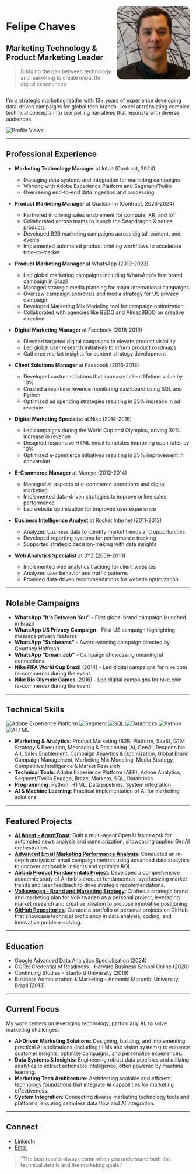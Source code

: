 <img src="felipe.jpeg" align="right" width="200" style="border-radius: 15px;">

# Felipe Chaves

## Marketing Technology & Product Marketing Leader
> Bridging the gap between technology and marketing to create impactful digital experiences

<div style="clear: both;"></div>

I'm a strategic marketing leader with 13+ years of experience developing data-driven campaigns for global tech brands. I excel at translating complex technical concepts into compelling narratives that resonate with diverse audiences.

![Profile Views](https://komarev.com/ghpvc/?username=ftchvs&color=blue&style=flat-square)

---

## Professional Experience

- **Marketing Technology Manager** at Intuit (Contract, 2024)
  - Managing data systems and integration for marketing campaigns
  - Working with Adobe Experience Platform and Segment/Twilio
  - Overseeing end-to-end data ingestion and processing

- **Product Marketing Manager** at Qualcomm (Contract, 2023-2024)
  - Partnered in driving sales enablement for compute, XR, and IoT
  - Collaborated across teams to launch the Snapdragon X series products
  - Developed B2B marketing campaigns across digital, content, and events
  - Implemented automated product briefing workflows to accelerate time-to-market

- **Product Marketing Manager** at WhatsApp (2019-2023)
  - Led global marketing campaigns including WhatsApp's first brand campaign in Brazil
  - Managed strategic media planning for major international campaigns
  - Oversaw campaign approvals and media strategy for US privacy campaign
  - Developed Marketing Mix Modeling tool for campaign optimization
  - Collaborated with agencies like BBDO and AlmapBBDO on creative direction

- **Digital Marketing Manager** at Facebook (2018-2019)
  - Directed targeted digital campaigns to elevate product visibility
  - Led global user research initiatives to inform product roadmaps
  - Gathered market insights for content strategy development

- **Client Solutions Manager** at Facebook (2016-2018)
  - Developed custom solutions that increased client lifetime value by 10%
  - Created a real-time revenue monitoring dashboard using SQL and Python
  - Optimized ad spending strategies resulting in 25% increase in ad revenue

- **Digital Marketing Specialist** at Nike (2014-2016)
  - Led campaigns during the World Cup and Olympics, driving 30% increase in revenue
  - Designed responsive HTML email templates improving open rates by 10%
  - Optimized e-commerce initiatives resulting in 25% improvement in conversion

- **E-Commerce Manager** at Marcyn (2012-2014)
  - Managed all aspects of e-commerce operations and digital marketing
  - Implemented data-driven strategies to improve online sales performance
  - Led website optimization for improved user experience

- **Business Intelligence Analyst** at Rocket Internet (2011-2012)
  - Analyzed business data to identify market trends and opportunities
  - Developed reporting systems for performance tracking
  - Supported strategic decision-making with data insights

- **Web Analytics Specialist** at 3YZ (2009-2010)
  - Implemented web analytics tracking for client websites
  - Analyzed user behavior and traffic patterns
  - Provided data-driven recommendations for website optimization

---

## Notable Campaigns

- **WhatsApp "It's Between You"** - First global brand campaign launched in Brazil
- **WhatsApp US Privacy Campaign** - First US campaign highlighting message privacy features
- **WhatsApp "Sunbeams"** - Award-winning campaign directed by Courtney Hoffman
- **WhatsApp "Dream Job"** - Campaign showcasing meaningful connections
- **Nike FIFA World Cup Brazil** (2014) - Led digital campaigns for nike.com (e-commerce) during the event
- **Nike Rio Olympic Games** (2016) - Led digital campaigns for nike.com (e-commerce) during the event

---

## Technical Skills

![Adobe Experience Platform](https://img.shields.io/badge/Adobe%20Experience%20Platform-%23EC1F24.svg?style=flat-square&logo=adobe&logoColor=white) ![Segment](https://img.shields.io/badge/Segment-%234452F4.svg?style=flat-square&logo=segment&logoColor=white) ![SQL](https://img.shields.io/badge/SQL-%23005C84.svg?style=flat-square&logo=sql&logoColor=white) ![Databricks](https://img.shields.io/badge/Databricks-%23FF3621.svg?style=flat-square&logo=databricks&logoColor=white) ![Python](https://img.shields.io/badge/Python-3776AB?style=flat-square&logo=python&logoColor=white) ![AI / ML](https://img.shields.io/badge/AI%20%2F%20ML-%2300A1E0.svg?style=flat-square)

- **Marketing & Analytics**: Product Marketing (B2B, Platform, SaaS), GTM Strategy & Execution, Messaging & Positioning (AI, GenAI, Responsible AI), Sales Enablement, Campaign Analytics & Optimization, Global Brand Campaign Management, Marketing Mix Modeling, Media Strategy, Competitive Intelligence & Market Research
- **Technical Tools**: Adobe Experience Platform (AEP), Adobe Analytics, Segment/Twilio Engage, Braze, Marketo, SQL, Databricks
- **Programming**: Python, HTML, Data pipelines, System integration
- **AI & Machine Learning**: Practical implementation of AI for marketing solutions

---

## Featured Projects

- [**AI Agent - AgentToast**](https://github.com/ftchvs/AgentToast): Built a multi-agent OpenAI framework for automated news analysis and summarization, showcasing applied GenAI orchestration.
- [**Advanced Email Marketing Performance Analysis**](https://docs.google.com/presentation/d/1wyMAvwm7e2zxo-VR9r4Jp_Q33vASafhXJ23wVBCDPD4/edit?slide=id.p#slide=id.p): Conducted an in-depth analysis of email campaign metrics using advanced data analytics to uncover actionable insights and optimize ROI.
- [**Airbnb Product Fundamentals Project**](https://drive.google.com/file/d/1ofrAL9o0u7IYPhml03J88iFUnMkTrKIN/view): Developed a comprehensive academic study of Airbnb's product fundamentals, synthesizing market trends and user feedback to drive strategic recommendations.
- [**Volkswagen - Brand and Marketing Strategy**](https://drive.google.com/file/d/1LCnm5AwtmQrBvJ93RgqJj3eQfEFthtjF/view): Crafted a strategic brand and marketing plan for Volkswagen as a personal project, leveraging market research and creative ideation to propose innovative positioning.
- [**GitHub Repositories**](https://github.com/ftchvs?tab=repositories): Curated a portfolio of personal projects on GitHub that showcase technical proficiency in data analysis, coding, and innovative problem-solving.

---

## Education

- Google Advanced Data Analytics Specialization (2024)
- CORe: Credential of Readiness - Harvard Business School Online (2020)
- Continuing Studies - Stanford University (2019)
- Business Administration & Marketing - Anhembi Morumbi University, Brazil (2013)

---

## Current Focus

My work centers on leveraging technology, particularly AI, to solve marketing challenges:
- **AI-Driven Marketing Solutions**: Designing, building, and implementing practical AI applications (including LLMs and vision systems) to enhance customer insights, optimize campaigns, and personalize experiences.
- **Data Systems & Insights**: Engineering robust data pipelines and utilizing analytics to extract actionable intelligence, often powered by machine learning.
- **Marketing Tech Architecture**: Architecting scalable and efficient technology foundations that integrate AI capabilities for marketing effectiveness.
- **System Integration**: Connecting diverse marketing technology tools and platforms, ensuring seamless data flow and AI integration.

---

## Connect

- [LinkedIn](https://www.linkedin.com/in/felipetavaresch/)
- [Email](mailto:felipetavareschaves@gmail.com)

> "The best results always come when you understand both the technical details and the marketing goals."
